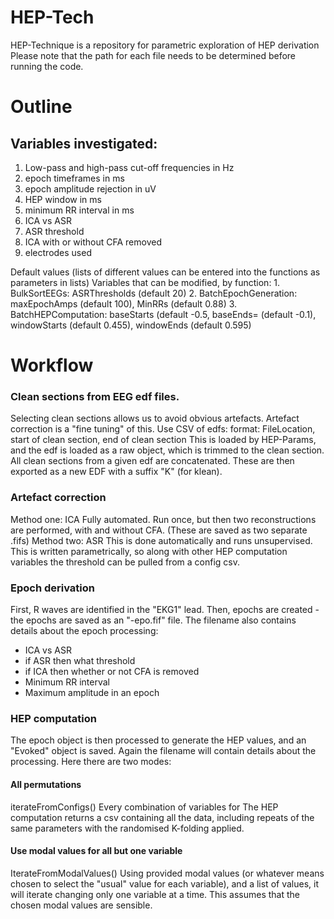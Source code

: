 # HEP-Tech

HEP-Technique is a repository for parametric exploration of HEP derivation
Please note that the path for each file needs to be determined before running the code.

# Outline

## Variables investigated:

1. Low-pass and high-pass cut-off frequencies in Hz
2. epoch timeframes in ms
3. epoch amplitude rejection in uV
4. HEP window in ms
5. minimum RR interval in ms
6. ICA vs ASR
7. ASR threshold
8. ICA with or without CFA removed 
9. electrodes used 

Default values (lists of different values can be entered into the functions as parameters in lists)
Variables that can be modified, by function:
    1. BulkSortEEGs: ASRThresholds (default 20)
    2. BatchEpochGeneration: maxEpochAmps (default 100), MinRRs (default 0.88)
    3. BatchHEPComputation: baseStarts (default -0.5, baseEnds= (default -0.1), windowStarts (default 0.455), windowEnds (default 0.595)


# Workflow

### Clean sections from EEG edf files.
Selecting clean sections allows us to avoid obvious artefacts. Artefact correction is a "fine tuning" of this. Use CSV of edfs: format: FileLocation, start of clean section, end of clean section
This is loaded by HEP-Params, and the edf is loaded as a raw object, which is trimmed to the clean section. All clean sections from a given edf are concatenated. These are then exported as a new EDF with a suffix "K" (for klean).

### Artefact correction
Method one: ICA Fully automated. Run once, but then two reconstructions are performed, with and without CFA. (These are saved as two separate .fifs)
Method two: ASR This is done automatically and runs unsupervised. This is written parametrically, so along with other HEP computation variables the threshold can be pulled from a config csv.

### Epoch derivation
First, R waves are identified in the "EKG1" lead. Then, epochs are created - the epochs are saved as an "-epo.fif" file. The filename also contains details about the epoch processing:

* ICA vs ASR
* if ASR then what threshold
* if ICA then whether or not CFA is removed
* Minimum RR interval
* Maximum amplitude in an epoch

### HEP computation
The epoch object is then processed to generate the HEP values, and an "Evoked" object is saved. Again the filename will contain details about the processing. Here there are two modes:

#### All permutations

iterateFromConfigs()
Every combination of variables for The HEP computation returns a csv containing all the data, including repeats of the same parameters with the randomised K-folding applied.

#### Use modal values for all but one variable

IterateFromModalValues()
Using provided modal values (or whatever means chosen to select the "usual" value for each variable), and a list of values, it will iterate changing only one variable at a time. This assumes that the chosen modal values are sensible.
